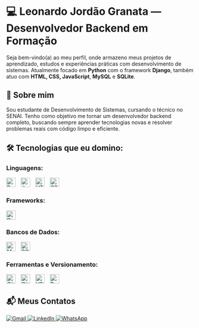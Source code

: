 # 💻 Leonardo Jordão Granata — Desenvolvedor Backend em Formação

Seja bem-vindo(a) ao meu perfil, onde armazeno meus projetos de aprendizado, estudos e experiências práticas com desenvolvimento de sistemas. Atualmente focado em **Python** com o framework **Django**, também atuo com **HTML, CSS, JavaScript**, **MySQL** e **SQLite**.

## 🧠 Sobre mim
Sou estudante de Desenvolvimento de Sistemas, cursando o técnico no SENAI. Tenho como objetivo me tornar um desenvolvedor backend completo, buscando sempre aprender tecnologias novas e resolver problemas reais com código limpo e eficiente.

## 🛠️ Tecnologias que eu domino:

<h3>Linguagens:</h3>
<p align="left">
  <img src="https://cdn.jsdelivr.net/gh/devicons/devicon/icons/python/python-original.svg" height="25" style="margin-right: 10px;" alt="Python logo" />
  <img src="https://cdn.jsdelivr.net/gh/devicons/devicon/icons/javascript/javascript-original.svg" height="25" style="margin-right: 10px;" alt="JavaScript logo" />
  <img src="https://cdn.jsdelivr.net/gh/devicons/devicon/icons/html5/html5-original.svg" height="25" style="margin-right: 10px;" alt="HTML5 logo" />
  <img src="https://cdn.jsdelivr.net/gh/devicons/devicon/icons/css3/css3-original.svg" height="25" style="margin-right: 10px;" alt="CSS3 logo" />
</p>

<h3>Frameworks:</h3>
<p align="left">
  <img src="https://cdn.jsdelivr.net/gh/devicons/devicon/icons/django/django-plain.svg" height="25" style="margin-right: 10px;" alt="Django logo" />
</p>

<h3>Bancos de Dados:</h3>
<p align="left">
  <img src="https://cdn.jsdelivr.net/gh/devicons/devicon/icons/mysql/mysql-original.svg" height="25" style="margin-right: 10px;" alt="MySQL logo" />
  <img src="https://cdn.jsdelivr.net/gh/devicons/devicon/icons/sqlite/sqlite-original.svg" height="25" style="margin-right: 10px;" alt="SQLite logo" />
</p>

<h3>Ferramentas e Versionamento:</h3>
<p align="left">
  <img src="https://cdn.jsdelivr.net/gh/devicons/devicon/icons/git/git-original.svg" height="25" style="margin-right: 10px;" alt="Git logo" />
  <img src="https://cdn.jsdelivr.net/gh/devicons/devicon/icons/github/github-original.svg" height="25" style="margin-right: 10px;" alt="GitHub logo" />
  <img src="https://cdn.jsdelivr.net/gh/devicons/devicon/icons/vscode/vscode-original.svg" height="25" style="margin-right: 10px;" alt="VSCode logo" />
  <img src="https://cdn.jsdelivr.net/gh/devicons/devicon@latest/icons/pycharm/pycharm-original.svg" height="25" style="margin-right: 10px;" alt="PyCharm logo" />
</p>



## 📬 Meus Contatos

<p align="left">
  <a href="mailto:granataleonardo27@gmail.com" target="_blank">
    <img src="https://img.shields.io/badge/Gmail-D14836?style=for-the-badge&logo=gmail&logoColor=white" alt="Gmail" />
  </a>
  <a href="https://www.linkedin.com/in/leonardo-jordão-granata-a3452b36a" target="_blank">
    <img src="https://img.shields.io/badge/LinkedIn-0A66C2?style=for-the-badge&logo=linkedin&logoColor=white" alt="LinkedIn" />
  </a>
  <a href="https://wa.me/17981252107" target="_blank">
    <img src="https://img.shields.io/badge/WhatsApp-25D366?style=for-the-badge&logo=whatsapp&logoColor=white" alt="WhatsApp" />
  </a>
  </a>
</p>
